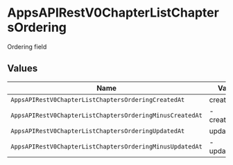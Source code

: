 # AppsAPIRestV0ChapterListChaptersOrdering

Ordering field


## Values

| Name                                                     | Value                                                    |
| -------------------------------------------------------- | -------------------------------------------------------- |
| `AppsAPIRestV0ChapterListChaptersOrderingCreatedAt`      | created_at                                               |
| `AppsAPIRestV0ChapterListChaptersOrderingMinusCreatedAt` | -created_at                                              |
| `AppsAPIRestV0ChapterListChaptersOrderingUpdatedAt`      | updated_at                                               |
| `AppsAPIRestV0ChapterListChaptersOrderingMinusUpdatedAt` | -updated_at                                              |